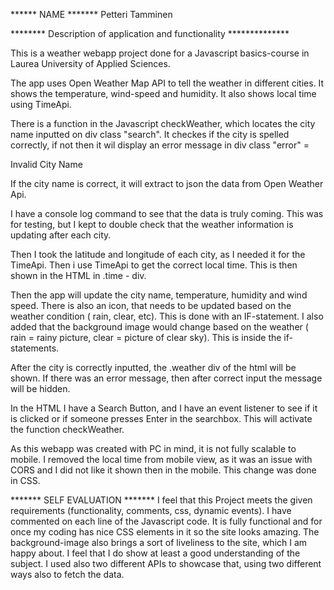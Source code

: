 ****** NAME *******
Petteri Tamminen

******** Description of application and functionality **************

This is a weather webapp project done for a Javascript basics-course in Laurea University of Applied Sciences.

The app uses Open Weather Map API to tell the weather in different cities. It shows the temperature, wind-speed and humidity.
It also shows local time using TimeApi.

There is a function in the Javascript checkWeather, which locates the city name inputted on div class "search".
It checkes if the city is spelled correctly, if not then it wil display an error message in div class "error" = <p>Invalid City Name<p>
If the city name is correct, it will extract to json the data from Open Weather Api.

I have a console log command to see that the data is truly coming. This was for testing, but I kept to double check that the weather information is updating after each city.

Then I took the latitude and longitude of each city, as I needed it for the TimeApi.
Then i use TimeApi to get the correct local time. This is then shown in the HTML in .time - div.

Then the app will update the city name, temperature, humidity and wind speed.
There is also an icon, that needs to be updated based on the weather condition ( rain, clear, etc). This is done with an IF-statement.
I also added that the background image would change based on the weather ( rain = rainy picture, clear = picture of clear sky). This is inside the if-statements.

After the city is correctly inputted, the .weather div of the html will be shown.
If there was an error message, then after correct input the message will be hidden.

In the HTML I have a Search Button, and I have an event listener to see if it is clicked or if someone presses Enter in the searchbox.
This will activate the function checkWeather.

As this webapp was created with PC in mind, it is not fully scalable to mobile.
I removed the local time from mobile view, as it was an issue with CORS and I did not like it shown then in the mobile. This change was done in CSS.

******* SELF EVALUATION *******
I feel that this Project meets the given requirements (functionality, comments, css, dynamic events).
I have commented on each line of the Javascript code. It is fully functional and for once my coding has nice CSS elements in it so the site looks amazing.
The background-image also brings a sort of liveliness to the site, which I am happy about.
I feel that I do show at least a good understanding of the subject. I used also two different APIs to showcase that, using two different ways also to fetch the data.




